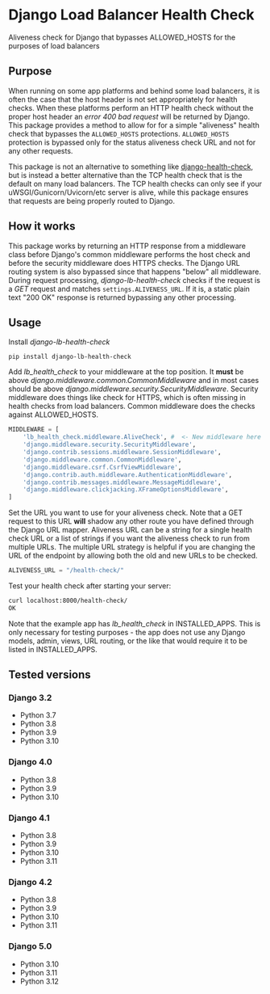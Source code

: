 # Django Load Balancer Health Check

Aliveness check for Django that bypasses ALLOWED_HOSTS for the purposes of load balancers

## Purpose

When running on some app platforms and behind some load balancers, it is often the case that the host header is not set appropriately for health checks. When these platforms perform an HTTP health check without the proper host header an *error 400 bad request* will be returned by Django. This package provides a method to allow for for a simple "aliveness" health check that bypasses the `ALLOWED_HOSTS` protections. `ALLOWED_HOSTS` protection is bypassed only for the status aliveness check URL and not for any other requests.

This package is not an alternative to something like [django-health-check](https://github.com/KristianOellegaard/django-health-check), but is instead a better alternative than the TCP health check that is the default on many load balancers. The TCP health checks can only see if your uWSGI/Gunicorn/Uvicorn/etc server is alive, while this package ensures that requests are being properly routed to Django.

## How it works

This package works by returning an HTTP response from a middleware class before Django's common middleware performs the host check and before the security middleware does HTTPS checks. The Django URL routing system is also bypassed since that happens "below" all middleware. During request processing, *django-lb-health-check* checks if the request is a *GET* request and matches `settings.ALIVENESS_URL`. If it is, a static plain text "200 OK" response is returned bypassing any other processing.


## Usage

Install *django-lb-health-check*

```shell
pip install django-lb-health-check
```

Add *lb_health_check* to your middleware at the top position. It **must** be above *django.middleware.common.CommonMiddleware* and in most cases should be above *django.middleware.security.SecurityMiddleware*. Security middleware does things like check for HTTPS, which is often missing in health checks from load balancers. Common middleware does the checks against ALLOWED_HOSTS.

```python
MIDDLEWARE = [
    'lb_health_check.middleware.AliveCheck', #  <- New middleware here
    'django.middleware.security.SecurityMiddleware',
    'django.contrib.sessions.middleware.SessionMiddleware',
    'django.middleware.common.CommonMiddleware',
    'django.middleware.csrf.CsrfViewMiddleware',
    'django.contrib.auth.middleware.AuthenticationMiddleware',
    'django.contrib.messages.middleware.MessageMiddleware',
    'django.middleware.clickjacking.XFrameOptionsMiddleware',
]
```

Set the URL you want to use for your aliveness check. Note that a GET request to this URL **will** shadow any other route you have defined through the Django URL mapper. Aliveness URL can be a string for a single health check URL or a list of strings if you want the aliveness check to run from multiple URLs. The multiple URL strategy is helpful if you are changing the URL of the endpoint by allowing both the old and new URLs to be checked.

```python
ALIVENESS_URL = "/health-check/"
```

Test your health check after starting your server:

```bash
curl localhost:8000/health-check/
OK
```

Note that the example app has *lb_health_check* in INSTALLED_APPS. This is only necessary for testing purposes - the app does not use any Django models, admin, views, URL routing, or the like that would require it to be listed in INSTALLED_APPS.

## Tested versions

### Django 3.2

- Python 3.7
- Python 3.8
- Python 3.9
- Python 3.10

### Django 4.0

- Python 3.8
- Python 3.9
- Python 3.10

### Django 4.1

- Python 3.8
- Python 3.9
- Python 3.10
- Python 3.11

### Django 4.2

- Python 3.8
- Python 3.9
- Python 3.10
- Python 3.11

### Django 5.0

- Python 3.10
- Python 3.11
- Python 3.12